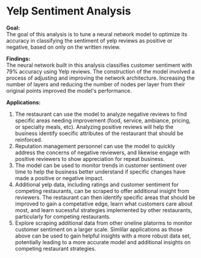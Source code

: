 # Yelp Sentiment Analysis


**Goal:**<br>
The goal of this analysis is to tune a neural network model to optimize its accuracy in classifying the sentiment of yelp reviews as positive or negative, based on only on the written review. 

**Findings:**<br>
The neural network built in this analysis classifies customer sentiment with 79% accuracy using Yelp reviews. The construction of the model involved a process of adjusting and improving the network architecture. Increasing the number of layers and reducing the number of nodes per layer from their original points improved the model's performance.   


**Applications:**<br>
1. The restaurant can use the model to analyze negative reviews to find specific areas needing improvement (food, service, ambiance, pricing, or specialty meals, etc). Analyzing positive reviews will help the business identify soecific attributes of the restaurant that should be reinforced. 
2. Reputation management personnel can use the model to quickly address the concerns of negative reviewers, and likewise engage with positive reviewers to show appreciation for repeat business. 
3. The model can be used to monitor trends in customer sentiment over time to help the business better understand if specific changes have made a positive or negative impact.
4. Additional yelp data, including ratings and customer sentiment for competing restaurants, can be scraped to offer additional insight from reviewers. The restaurant can then identify specific areas that should be improved to gain a competative edge, learn what customers care about most, and learn sucessful strategies implemented by other restaurants, particularly for competing restaurants. 
5. Explore scraping additional data from other oneline platorms to monitor customer sentiment on a larger scale. Simlilar applications as those above can be used to gain helpful insights with a more robust data set, potentially leading to a more accurate model and additional insights on competing restaurant strategies. 

